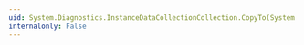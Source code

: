 ```yaml
---
uid: System.Diagnostics.InstanceDataCollectionCollection.CopyTo(System.Diagnostics.InstanceDataCollection[],System.Int32)
internalonly: False
---
```

